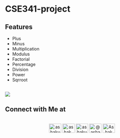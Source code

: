 # CSE341-project

## Features 

* Plus 
* Minus 
* Multiplication 
* Modulus 
* Factorial 
* Percentage 
* Division 
* Power 
* Sqrroot 


<br>
<img src="https://user-images.githubusercontent.com/73097560/115834477-dbab4500-a447-11eb-908a-139a6edaec5c.gif">


## <b>Connect with Me at</b>
<br>
<div align='center'>





<a href="https://www.facebook.com/ashak.odree/" target="blank">
<img align="center" src="https://raw.githubusercontent.com/rahuldkjain/github-profile-readme-generator/master/src/images/icons/Social/facebook.svg" alt="ashakuzzaman odree" height="30" width="40" /></a>


<a href="https://www.instagram.com/ashak_odree/" target="blank">
<img align="center" src="https://raw.githubusercontent.com/rahuldkjain/github-profile-readme-generator/master/src/images/icons/Social/instagram.svg" alt="ashak_odree" height="30" width="40" /></a>


<a href="https://www.linkedin.com/in/ashak-odree/" target="blank">
<img align="center" src="https://raw.githubusercontent.com/rahuldkjain/github-profile-readme-generator/master/src/images/icons/Social/linked-in-alt.svg" alt="ashakuzzaman odree" height="30" width="40" /></a>


<a href="https://twitter.com/ashak_odree" target="blank">
<img align="center" src="https://raw.githubusercontent.com/rahuldkjain/github-profile-readme-generator/master/src/images/icons/Social/twitter.svg" alt="@ashak_odree" height="30" width="40" /></a>
	
<a href="https://www.youtube.com/channel/UCs8Y7diPmTt-yyjkv0k7SpQ" target="blank">
<img align="center" src="https://raw.githubusercontent.com/rahuldkjain/github-profile-readme-generator/master/src/images/icons/Social/youtube.svg" alt="Ashak Odree" height="30" width="40" /></a>	
	
